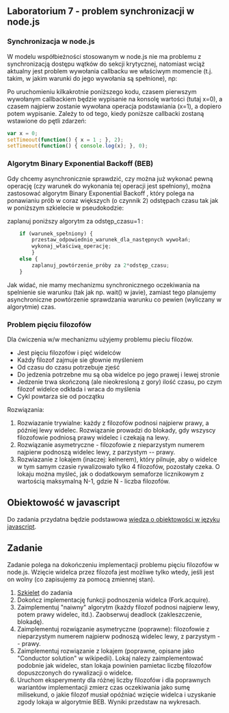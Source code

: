 ## Laboratorium 7 - problem synchronizacji w node.js

### Synchronizacja w node.js
W modelu współbieżności stosowanym w node.js nie ma problemu z synchronizacją dostępu wątków do sekcji krytycznej, natomiast wciąż aktualny jest problem wywołania callbacku we właściwym momencie (t.j. takim, w jakim warunki do jego wywołania są spełnione), np:

Po uruchomieniu kilkakrotnie poniższego kodu, czasem pierwszym wywołanym callbackiem będzie wypisanie na konsolę wartości (tutaj x=0), a czasem najpierw zostanie wywołana operacja podstawiania (x=1), a dopiero potem wypisanie. Zależy to od tego, kiedy poniższe callbacki zostaną wstawione do pętli zdarzeń:
```js
var x = 0;
setTimeout(function() { x = 1 ; }, 2);
setTimeout(function() { console.log(x); }, 0);
```
### Algorytm Binary Exponential Backoff (BEB)
Gdy chcemy asynchronicznie sprawdzić, czy można już wykonać pewną operację (czy warunek do wykonania tej operacji jest spełniony), można zastosować algorytm Binary Exponential Backoff , który polega na ponawianiu prób w coraz większych (o czynnik 2) odstępach czasu tak jak w poniższym szkielecie w pseudokodzie:

zaplanuj poniższy algorytm za odstęp_czasu=1 :
```js
	if (warunek_spełniony) {
	    przestaw_odpowiednio_warunek_dla_następnych wywołań;
	    wykonaj_właściwą_operację; 
        }
	else { 
	    zaplanuj_powtórzenie_próby za 2*odstęp_czasu; 
	}
```
Jak widać, nie mamy mechanizmu synchronicznego oczekiwania na spelnienie sie warunku (tak jak np. wait() w javie), zamiast tego planujemy asynchroniczne powtórzenie sprawdzania warunku co pewien (wyliczany w algorytmie) czas.

### Problem pięciu filozofów
Dla ćwiczenia w/w mechanizmu użyjemy problemu pieciu filozów.

- Jest pięciu filozofów i pięć widelców  
- Każdy filozof zajmuje sie głownie myśleniem  
- Od czasu do czasu potrzebuje zjeść  
- Do jedzenia potrzebne mu są oba widelce po jego prawej i lewej stronie  
- Jedzenie trwa skończoną (ale nieokresloną z gory) ilość czasu, po czym filozof widelce odkłada i wraca do myślenia  
- Cykl powtarza sie od początku  

Rozwiązania:

1. Rozwiazanie trywialne: każdy z filozofów podnosi najpierw prawy, a później lewy widelec. Rozwiązanie prowadzi do blokady, gdy wszyscy filozofowie podniosą prawy widelec i czekają na lewy.
2. Rozwiązanie asymetryczne - filozofowie z nieparzystym numerem najpierw podnoszą widelec lewy, z parzystym -- prawy.
3. Rozwiazanie z lokajem (inaczej: kelnerem), który pilnuje, aby o widelce w tym samym czasie rywalizowało tylko 4 filozofów, pozostały czeka. O lokaju można myśleć, jak o dodatkowym semaforze licznikowym z wartością maksymalną N-1, gdzie N - liczba filozofów.

## Obiektowość w javascript
Do zadania przydatna będzie podstawowa [wiedza o obiektowości w języku javascript](https://www.cs.rit.edu/~atk/JavaScript/manuals/jsobj/).

## Zadanie
Zadanie polega na dokończeniu implementacji problemu pięciu filozofów w node.js. Wzięcie widelca przez filozofa jest możliwe tylko wtedy, jeśli jest on wolny (co zapisujemy za pomocą zmiennej stan).

1. [Szkielet](https://home.agh.edu.pl/~kzajac/dydakt/tw/lab7/phil5-szkielet.js) do zadania
2. Dokończ implementację funkcji podnoszenia widelca (Fork.acquire).
3. Zaimplementuj "naiwny" algorytm (każdy filozof podnosi najpierw lewy, potem prawy widelec, itd.). Zaobserwuj deadlock (zakleszczenie, blokadę).
4. Zaimplementuj rozwiązanie asymetryczne (poprawne): filozofowie z nieparzystym numerem najpierw podnoszą widelec lewy, z parzystym -- prawy.
5. Zaimplementuj rozwiązanie z lokajem (poprawne, opisane jako "Conductor solution" w wikipedii). Lokaj nalezy zaimplementować podobnie jak widelec, stan lokaja powinien pamietac liczbę filozofów dopuszczonych do rywalizacji o widelce.
6. Uruchom eksperymenty dla różnej liczby filozofów i dla poprawnych wariantów implementacji zmierz czas oczekiwania jako sumę milisekund, o jakie filozof musiał opóźniać wzięcie widelca i uzyskanie zgody lokaja w algorytmie BEB. Wyniki przedstaw na wykresach.